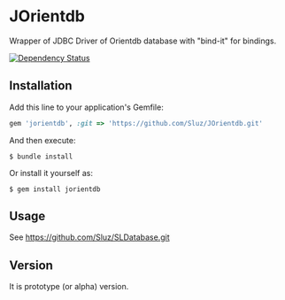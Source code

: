 # JOrientdb
 Wrapper of JDBC Driver of Orientdb database with "bind-it" for bindings.
 
[![Dependency Status](https://gemnasium.com/Sluz/JOrientdb.svg)](https://gemnasium.com/Sluz/JOrientdb)


## Installation

Add this line to your application's Gemfile:

```ruby
gem 'jorientdb', :git => 'https://github.com/Sluz/JOrientdb.git'
```

And then execute:

    $ bundle install

Or install it yourself as:

    $ gem install jorientdb

## Usage

See https://github.com/Sluz/SLDatabase.git

## Version
 It is prototype (or alpha) version.

